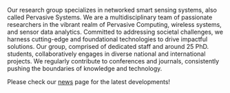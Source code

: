 Our research group specializes in networked smart sensing systems, also called Pervasive Systems. We are a multidisciplinary team of passionate researchers in the vibrant realm of Pervasive Computing, wireless systems, and sensor data analytics. Committed to addressing societal challenges, we harness cutting-edge and foundational technologies to drive impactful solutions. Our group, comprised of dedicated staff and around 25 PhD. students, collaboratively engages in diverse national and international projects. We regularly contribute to conferences and  journals, consistently pushing the boundaries of knowledge and technology.

Please check our [news](https://www.utwente.nl/en/eemcs/ps/news/) page for the latest developments!

